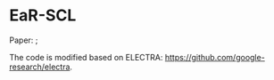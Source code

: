 # EaR-SCL
Paper: ;

The code is modified based on ELECTRA: https://github.com/google-research/electra.

